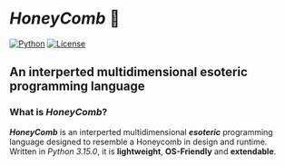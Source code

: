 # *HoneyComb* 🐝

[![Python](https://img.shields.io/badge/python-3.15.0-yellow.svg)](https://www.python.org/downloads/release/python-3150/)
[![License](https://img.shields.io/:license-Apache%202-blue.svg)](LICENSE)  

## An interperted multidimensional esoteric programming language

### What is *HoneyComb*?

***HoneyComb*** is an interperted multidimensional ***esoteric*** programming language designed to resemble a Honeycomb in design and runtime. Written in *Python 3.15.0*, it is **lightweight**, **OS-Friendly** and **extendable**.
